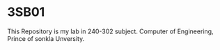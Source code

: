 # 3SB01

This Repository is my lab in 240-302 subject.
Computer of Engineering, Prince of sonkla Unversity.

